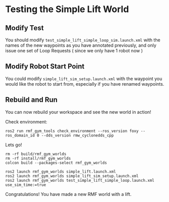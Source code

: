 # Testing the Simple Lift World

## Modify Test
You should modify `test_simple_lift_simple_loop_sim.launch.xml` with the names of the new waypoints as you have annotated previously, and only issue one set of Loop Requests ( since we only have 1 robot now )

## Modify Robot Start Point
You could modify `simple_lift_sim_setup.launch.xml` with the waypoint you would like the robot to start from, especially if you have renamed waypoints.

## Rebuild and Run
You can now rebuild your workspace and see the new world in action!

Check environment:

```
ros2 run rmf_gym_tools check_environment --ros_version foxy --ros_domain_id 0 --dds_version rmw_cyclonedds_cpp
```

Lets go!
```
rm -rf build/rmf_gym_worlds
rm -rf install/rmf_gym_worlds
colcon build --packages-select rmf_gym_worlds

ros2 launch rmf_gym_worlds simple_lift.launch.xml
ros2 launch rmf_gym_worlds simple_lift_sim_setup.launch.xml
ros2 launch rmf_gym_worlds test_simple_lift_simple_loop.launch.xml use_sim_time:=true
```

Congratulations! You have made a new RMF world with a lift.
